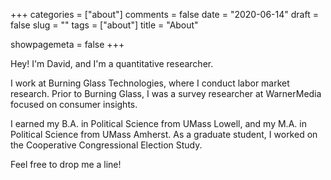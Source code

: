 +++
categories = ["about"]
comments = false
date = "2020-06-14"
draft = false
slug = ""
tags = ["about"]
title = "About"

showpagemeta = false
+++

Hey! I'm David, and I'm a quantitative researcher. 

I work at Burning Glass Technologies, where I conduct labor market research. Prior to Burning Glass, I was a survey researcher at WarnerMedia focused on consumer insights.

I earned my B.A. in Political Science from UMass Lowell, and my M.A. in Political Science from UMass Amherst. As a graduate student, I worked on the Cooperative Congressional Election Study.

Feel free to drop me a line!